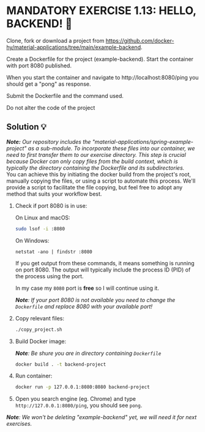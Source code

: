 # MANDATORY EXERCISE 1.13: HELLO, BACKEND! 🤔
Clone, fork or download a project from https://github.com/docker-hy/material-applications/tree/main/example-backend.

Create a Dockerfile for the project (example-backend). Start the container with port 8080 published.

When you start the container and navigate to http://localhost:8080/ping you should get a "pong" as response.

Submit the Dockerfile and the command used.

Do not alter the code of the project

## Solution 💡

_**Note:** Our repository includes the "material-applications/spring-example-project" as a sub-module. To incorporate these files into our container, we need to first transfer them to our exercise directory. This step is crucial because Docker can only copy files from the build context, which is typically the directory containing the Dockerfile and its subdirectories._<br>
You can achieve this by initiating the docker build from the project's root, manually copying the files, or using a script to automate this process. We'll provide a script to facilitate the file copying, but feel free to adopt any method that suits your workflow best.


1. Check if port 8080 is in use:

    On Linux and macOS:
    ```bash
    sudo lsof -i :8080
    ```
    On Windows:
    ```
    netstat -ano | findstr :8080
    ```
    If you get output from these commands, it means something is running on port 8080. The output will typically include the process ID (PID) of the process using the port.

    In my case my `8080` port is **free** so I will continue using it.

    _**Note**: If your port 8080 is not available you need to change the `Dockerfile` and replace 8080 with your available port!_

2. Copy relevant files:

    ```bash
    ./copy_project.sh
    ```

3. Build Docker image:

    _**Note**: Be shure you are in directory containing `Dockerfile`_

    ```bash
    docker build . -t backend-project
    ```

4. Run container:
    
    ```bash
    docker run -p 127.0.0.1:8080:8080 backend-project
    ```

5. Open you search engine (eg. Chrome) and type `http://127.0.0.1:8080/ping`, you should see `pong`.

_**Note**: We won't be deleting "example-backend" yet, we will need it for next exercises._
